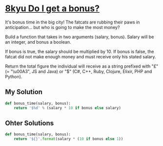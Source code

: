 # [8kyu Do I get a bonus?](https://www.codewars.com/kata/do-i-get-a-bonus/train/python)

It's bonus time in the big city! The fatcats are rubbing their paws in anticipation... but who is going to make the most money?

Build a function that takes in two arguments (salary, bonus). Salary will be an integer, and bonus a boolean.

If bonus is true, the salary should be multiplied by 10. If bonus is false, the fatcat did not make enough money and must receive only his stated salary.

Return the total figure the individual will receive as a string prefixed with "£" (= "\u00A3", JS and Java) or "$" (C#, C++, Ruby, Clojure, Elixir, PHP and Python).

## My Solution

```python
def bonus_time(salary, bonus):
    return '$%d' % (salary * 10 if bonus else salary)
```

## Ohter Solutions

```python
def bonus_time(salary, bonus):
    return '${}'.format(salary * (10 if bonus else 1))
```